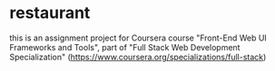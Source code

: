 # restaurant
this is an assignment project for Coursera course "Front-End Web UI Frameworks and Tools", part of 
"Full Stack Web Development Specialization"
(https://www.coursera.org/specializations/full-stack)
